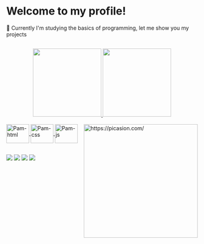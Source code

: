 
# Welcome to my profile!
📌 Currently I'm studying the basics of programming, let me show you my projects

##

<div align="center">
  <a href="https://github.com/pamlotusia">
  <img height="180em" src="https://github-readme-stats.vercel.app/api?username=pamlotusia&show_icons=true&theme=tokyonight&include_all_commits=true&count_private=true"/>
  <img height="180em" src="https://github-readme-stats.vercel.app/api/top-langs/?username=pamlotusia&layout=compact&langs_count=7&theme=tokyonight"/>
</div>
<div style="display: inline_block"><br>
<img src="https://cdn.jsdelivr.net/gh/devicons/devicon/icons/html5/html5-original.svg" align="center" alt="Pam-html" height="50" width="60"  />
<img src="https://cdn.jsdelivr.net/gh/devicons/devicon/icons/css3/css3-original.svg" align="center" alt="Pam-css" height="50" width="60" />
<img src="https://cdn.jsdelivr.net/gh/devicons/devicon/icons/javascript/javascript-original.svg"  align="center" alt="Pam-js" height="50" width="60"  />
<a href="https://picasion.com/"><img src="https://i.picasion.com/pic91/459bbea550fbf98c2c13e9f310726c31.gif" width="300" height="300" border="0"  align="right" alt="https://picasion.com/" /></a>
</div>

##

 <a href="https://www.linkedin.com/in/pamelajlima" target="_blank"><img src="https://img.shields.io/badge/-LinkedIn-%230077B5?style=for-the-badge&logo=linkedin&logoColor=white" target="_blank"></a> 
 <a href = "mailto:pamela.jesus.lima@gmail.com" target="_blank"><img src="https://img.shields.io/badge/Gmail-D14836?style=for-the-badge&logo=gmail&logoColor=white" target="_blank"></a>
 <a href="https://instagram.com/pam.lotusia" target="_blank"><img  src="https://img.shields.io/badge/-Instagram-%23E4405F?style=for-the-badge&logo=instagram&logoColor=white" target="_blank"></a>
 <a href="https://api.whatsapp.com/send?phone=5511984097584&text=Ol%C3%A1%2C%20visitei%20seu%20perfil%20no%20github%2C%20podemos%20conversar%3F" target="_blank"><img src="https://img.shields.io/badge/WhatsApp-25D366?style=for-the-badge&logo=whatsapp&logoColor=white" target="_blank"></a> 
</div>
